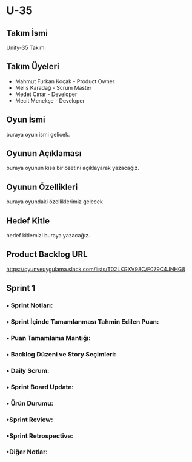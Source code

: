 # U-35

## Takım İsmi
Unity-35 Takımı

## Takım Üyeleri
* Mahmut Furkan Koçak - Product Owner
* Melis Karadağ - Scrum Master
* Medet Çınar - Developer
* Mecit Menekşe - Developer

## Oyun İsmi
buraya oyun ismi gelicek.

## Oyunun Açıklaması
buraya oyunun kısa bir özetini açıklayarak yazacağız.

## Oyunun Özellikleri
buraya oyundaki özelliklerimiz gelecek


## Hedef Kitle
hedef kitlemizi buraya yazacağız.

## Product Backlog URL
https://oyunveuygulama.slack.com/lists/T02LKGXV98C/F079C4JNHG8


## Sprint 1
### • Sprint Notları:
### • Sprint İçinde Tamamlanması Tahmin Edilen Puan:
### • Puan Tamamlama Mantığı:
### • Backlog Düzeni ve Story Seçimleri: 
### • Daily Scrum:
### • Sprint Board Update:
### • Ürün Durumu:
### •Sprint Review:
### •Sprint Retrospective:
### •Diğer Notlar:

